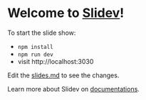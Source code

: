 # Welcome to [Slidev](https://github.com/slidevjs/slidev)!

To start the slide show:



- `npm install`
- `npm run dev`
- visit http://localhost:3030

Edit the [slides.md](./slides.md) to see the changes.

Learn more about Slidev on [documentations](https://sli.dev/).
